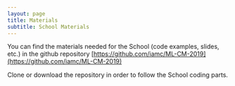```yaml
---
layout: page
title: Materials
subtitle: School Materials
---
```


You can find the materials needed for the School (code examples, slides, etc.) in the github repository [https://github.com/iamc/ML-CM-2019](https://github.com/iamc/ML-CM-2019)

Clone or download the repository in order to follow the School coding parts.


